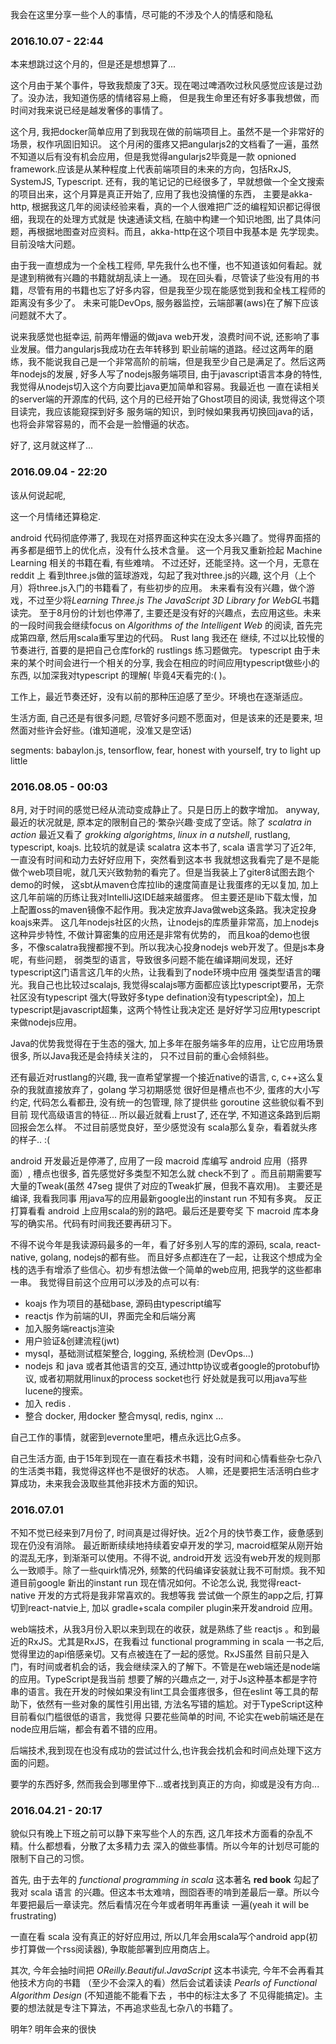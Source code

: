 我会在这里分享一些个人的事情，尽可能的不涉及个人的情感和隐私

### 2016.10.07 - 22:44
本来想跳过这个月的，但是还是想想算了...

这个月由于某个事件，导致我颓废了3天。现在喝过啤酒吹过秋风感觉应该是过劲了。没办法，我知道伤感的情绪容易上瘾，
但是我生命里还有好多事我想做，而时间对我来说已经是越发奢侈的事情了。

这个月, 我把docker简单应用了到我现在做的前端项目上。虽然不是一个非常好的场景，权作巩固旧知识。
这个月闲的蛋疼又把angularjs2的文档看了一遍，虽然不知道以后有没有机会应用，但是我觉得angularjs2毕竟是一款
opnioned framework.应该是从某种程度上代表前端项目的未来的方向，包括RxJS, SystemJS, Typescript.
还有，我的笔记记的已经很多了，早就想做一个全文搜索的项目出来，这个月算是真正开始了, 应用了我也没搞懂的东西，
主要是akka-http, 根据我这几年的阅读经验来看，真的一个人很难把广泛的编程知识都记得很细，我现在的处理方式就是
快速通读文档, 在脑中构建一个知识地图, 出了具体问题，再根据地图查对应资料。而且，akka-http在这个项目中我基本是
先学现卖。目前没啥大问题。  

由于我一直想成为一个全栈工程师, 早先我什么也不懂，也不知道该如何看起。就是逮到稍微有兴趣的书籍就胡乱读上一通。
现在回头看，尽管读了些没有用的书籍，尽管有用的书籍也忘了好多内容，但是我至少现在能感觉到我和全栈工程师的距离没有多少了。
未来可能DevOps, 服务器监控，云端部署(aws)在了解下应该问题就不大了。

说来我感觉也挺幸运, 前两年懵逼的做java web开发，浪费时间不说, 还影响了事业发展。借力angularjs我成功在去年转移到
职业前端的道路。经过这两年的磨练，我不能说我自己是一个非常高阶的前端，但是我至少自己是满足了。然后这两年nodejs的发展
, 好多人写了nodejs服务端项目, 由于javascript语言本身的特性, 我觉得从nodejs切入这个方向要比java更加简单和容易。我最近也
一直在读相关的server端的开源库的代码, 这个月的已经开始了Ghost项目的阅读, 我觉得这个项目读完，我应该能窥探到好多
服务端的知识，到时候如果我再切换回java的话，也将会非常容易的，而不会是一脸懵逼的状态。

好了, 这月就这样了...




### 2016.09.04 - 22:20
该从何说起呢,

这一个月情绪还算稳定.

android 代码彻底停滞了, 我现在对搭界面这种实在没太多兴趣了。觉得界面搭的再多都是细节上的优化点，没有什么技术含量。
这一个月我又重新捡起 Machine Learning 相关的书籍在看, 有些难啃。 不过还好，还能坚持。这一个月，无意在 reddit 上
看到three.js做的篮球游戏，勾起了我对three.js的兴趣, 这个月（上个月）将three.js入门的书籍看了，有些初步的应用。
未来看有没有兴趣，做个游戏，不过至少将*Learning Three.js The JavaScript 3D Library for WebGL*书籍读完。
至于8月份的计划也停滞了, 主要还是没有好的兴趣点，去应用这些。未来的一段时间我会继续focus on
*Algorithms of the Intelligent Web* 的阅读, 首先完成第四章, 然后用scala重写里边的代码。 Rust lang 我还在
继续, 不过以比较慢的节奏进行, 首要的是把自己仓库fork的 rustlings 练习题做完。
typescript 由于未来的某个时间会进行一个相关的分享, 我会在相应的时间应用typescript做些小的东西, 以加深我对typescript
的理解( 毕竟4天看完的:( )。

工作上，最近节奏还好，没有以前的那种压迫感了至少。环境也在逐渐适应。

生活方面, 自己还是有很多问题, 尽管好多问题不愿面对，但是该来的还是要来, 坦然面对些许会好些。(谁知道呢，没准又是空话)

segments:
  babaylon.js, tensorflow,
  fear, honest with yourself, try to light up little

### 2016.08.05 - 00:03

8月, 对于时间的感觉已经从流动变成静止了。只是日历上的数字增加。
anyway, 最近的状况就是, 原本定的限制自己的·繁杂兴趣·变成了空话。除了 *scalatra in action* 最近又看了
*grokking algorightms*, *linux in a nutshell*, rustlang, typescript, koajs.
比较坑的就是读 scalatra 这本书了, scala 语言学习了近2年, 一直没有时间和动力去好好应用下，突然看到这本书
我就想这我看完了是不是能做个web项目呢，就几天兴致勃勃的看完了。但是当我装上了giter8试图去跑个demo的时候，
这sbt从maven仓库拉lib的速度简直是让我蛋疼的无以复加, 加上这几年前端的历练让我对IntelliJ这IDE越来越蛋疼。
但主要还是lib下载太慢，加上配置oss的maven镜像不起作用。我决定放弃Java做web这条路。我决定投身koajs来弄。
这几年nodejs社区的火热，让nodejs的库质量非常高，加上nodejs这种异步特性, 不做计算密集的应用还是非常有优势的，
而且koa的demo也很多，不像scalatra我搜都搜不到。所以我决心投身nodejs web开发了。但是js本身呢，有些问题，
弱类型的语言，导致很多问题不能在编译期间发现，还好typescript这门语言这几年的火热，让我看到了node环境中应用
强类型语言的曙光。我自己也比较过scalajs, 我觉得scalajs哪方面都应该比typescript要吊，无奈社区没有typescript
强大(导致好多type defination没有typescript全)，加上typescript是javascript超集，这两个特性让我决定还
是好好学习应用typescript来做nodejs应用。

Java的优势我觉得在于生态的强大, 加上多年在服务端多年的应用，让它应用场景很多, 所以Java我还是会持续关注的，
只不过目前的重心会倾斜些。

还有最近对rustlang的兴趣, 我一直希望掌握一个接近native的语言, c, c++这么复杂的我就直接放弃了，golang 学习初期感觉
很好但是槽点也不少, 蛋疼的大小写约定, 代码怎么看都丑, 没有统一的包管理, 除了提供些 goroutine 这些貌似看不到目前
现代高级语言的特征... 所以最近就看上rust了, 还在学, 不知道这条路到后期回报会怎么样。 不过目前感觉良好，至少感觉没有
scala那么复杂，看着就头疼的样子.. :(

android 开发最近是停滞了, 应用了一段 macroid 库编写 android 应用（搭界面）, 槽点也很多, 首先感觉好多类型不知怎么就
check不到了 。而且前期需要写大量的Tweak(虽然 47seg 提供了对应的Tweak扩展，但我不喜欢用)。 主要还是编译, 我看我同事
用java写的应用最新google出的instant run 不知有多爽。 反正打算看看 android 上应用scala的别的路吧。最后还是要夸奖
下 macroid 库本身写的确实吊。代码有时间我还要再研习下。

不得不说今年是我读源码最多的一年，看了好多别人写的库的源码, scala, react-native, golang, nodejs的都有些。
而且好多点都连在了一起，让我这个想成为全栈的选手有增添了些信心。初步有想法做一个简单的web应用, 把我学的这些都串一串。
我觉得目前这个应用可以涉及的点可以有:

* koajs 作为项目的基础base, 源码由typescript编写
* reactjs 作为前端的UI，界面完全和后端分离
* 加入服务端reactjs渲染
* 用户验证&创建流程(jwt)
* mysql，基础测试框架整合, logging, 系统检测 (DevOps...)
* nodejs 和 java 或者其他语言的交互, 通过http协议或者google的protobuf协议, 或者初期就用linux的process socket也行
  好处就是我可以用java写些lucene的搜索。
* 加入 redis .
* 整合 docker, 用docker 整合mysql, redis, nginx ...

自己工作的事情，就密到evernote里吧，槽点永远比G点多。

自己生活方面, 由于15年到现在一直在看技术书籍，没有时间和心情看些杂七杂八的生活类书籍，我觉得这样也不是很好的状态。
人嘛，还是要把生活活明白些才算成功，未来我会汲取些其他非技术方面的知识。


### 2016.07.01
不知不觉已经来到7月份了, 时间真是过得好快。近2个月的快节奏工作，疲惫感到现在仍没有消除。
最近断断续续地持续着安卓开发的学习, macroid框架从刚开始的混乱无序，到渐渐可以使用。不得不说, android开发
远没有web开发的规则那么一致顺手。除了一些quirk情况外, 频繁的代码编译安装就让我不可耐烦。我不知道目前google
新出的instant run 现在情况如何。不论怎么说, 我觉得react-native 开发的方式将是我非常喜欢的。我想等我
尝试做一个原生的app之后, 打算切到react-natvie上, 加以 gradle+scala compiler plugin来开发android 应用。

web端技术，从我3月份入职以来到现在的收获，就是熟练了些 reactjs 。和到最近的RxJS。尤其是RxJS，在我看过
functional programming in scala 一书之后, 觉得里边的api倍感亲切。又有点被连在了一起的感觉。RxJS虽然
目前只是入门，有时间或者机会的话，我会继续深入的了解下。不管是在web端还是node端的应用。TypeScript是我当前
想要了解的兴趣点之一, 对于Js这种基本都是字符串的语言。我在开发的时候如果没有lint工具会蛋疼很多，但在eslint
等工具的帮助下，依然有一些对象的属性引用出错, 方法名写错的尴尬。对于TypeScript这种目前看似门槛很低的语言，我觉得
只要花些简单的时间, 不论实在web前端还是在node应用后端，都会有着不错的应用。

后端技术,我到现在也没有成功的尝试过什么,也许我会找机会和时间点处理下这方面的问题。

要学的东西好多, 然而我会到哪里停下...或者找到真正的方向，抑或是没有方向...

### 2016.04.21 - 20:17
貌似只有晚上下班之前可以静下来写些个人的东西, 这几年技术方面看的杂乱不精。什么都想看，分散了太多精力去
深入的做些事情。所以今年的计划尽可能的限制下自己的习惯。

首先, 由于去年的 *functional programming in scala* 这本著名 **red book** 勾起了我对 scala 语言
的兴趣。但这本书太难啃，囫囵吞枣的啃到差最后一章。所以今年要把最后一章读完。然后看情况在今年或者明年再重读
一遍(yeah it will be frustrating)

一直在看 scala 没有真正的好好应用过, 所以几年会用scala写个android app(初步打算做一个rss阅读器),
争取能部署到应用商店上。

其次, 今年会抽时间把 *OReilly.Beautiful.JavaScript* 这本书读完, 今年不会再看其他技术方向的书籍
（至少不会深入的看）然后会试着读读 *Pearls of Functional Algorithm Design* (不知道能不能看下去
，书中的标注太多了 不见得能搞定)。主要的想法就是专注下算法，不再追求些乱七杂八的书籍了。

明年? 明年会来的很快
